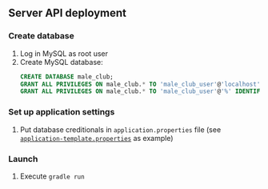 ## Server API deployment
### Create database
1. Log in MySQL as root user
2. Create MySQL database:
    ```sql
    CREATE DATABASE male_club;
    GRANT ALL PRIVILEGES ON male_club.* TO 'male_club_user'@'localhost' IDENTIFIED BY 'qwerty';
    GRANT ALL PRIVILEGES ON male_club.* TO 'male_club_user'@'%' IDENTIFIED BY 'qwerty';
    ```
### Set up application settings
1. Put database creditionals in ```application.properties``` file 
(see [```application-template.properties```](src/main/resources/config/mysql/application-template.properties)
as example)
### Launch
1. Execute ```gradle run```